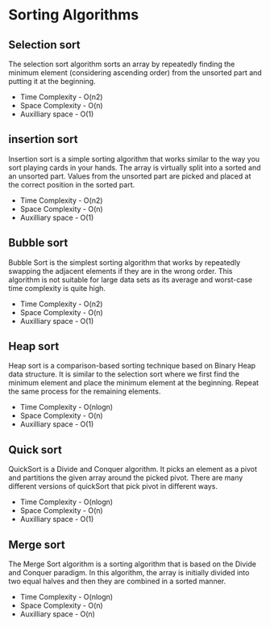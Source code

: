 # Sorting Algorithms

## Selection sort

The selection sort algorithm sorts an array by repeatedly finding the minimum element (considering ascending order) from the unsorted part and putting it at the beginning.

- Time Complexity - O(n2)
- Space Complexity - O(n)
- Auxilliary space - O(1)

## insertion sort

Insertion sort is a simple sorting algorithm that works similar to the way you sort playing cards in your hands. The array is virtually split into a sorted and an unsorted part. Values from the unsorted part are picked and placed at the correct position in the sorted part.

- Time Complexity - O(n2)
- Space Complexity - O(n)
- Auxilliary space - O(1)

## Bubble sort

Bubble Sort is the simplest sorting algorithm that works by repeatedly swapping the adjacent elements if they are in the wrong order. This algorithm is not suitable for large data sets as its average and worst-case time complexity is quite high.

- Time Complexity - O(n2)
- Space Complexity - O(n)
- Auxilliary space - O(1)

## Heap sort

Heap sort is a comparison-based sorting technique based on Binary Heap data structure. It is similar to the selection sort where we first find the minimum element and place the minimum element at the beginning. Repeat the same process for the remaining elements.

- Time Complexity - O(nlogn)
- Space Complexity - O(n)
- Auxilliary space - O(1)

## Quick sort

QuickSort is a Divide and Conquer algorithm. It picks an element as a pivot and partitions the given array around the picked pivot. There are many different versions of quickSort that pick pivot in different ways.

- Time Complexity - O(nlogn)
- Space Complexity - O(n)
- Auxilliary space - O(1)

## Merge sort

The Merge Sort algorithm is a sorting algorithm that is based on the Divide and Conquer paradigm. In this algorithm, the array is initially divided into two equal halves and then they are combined in a sorted manner.

- Time Complexity - O(nlogn)
- Space Complexity - O(n)
- Auxilliary space - O(n)
